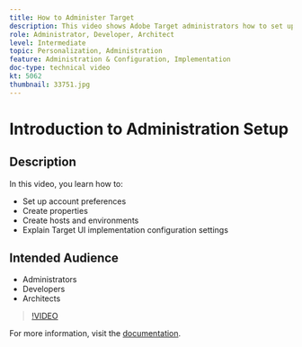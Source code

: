```yaml
---
title: How to Administer Target
description: This video shows Adobe Target administrators how to set up account preferences, create properties, and create hosts and environments. Learn how to explain Target UI implementation configuration settings.
role: Administrator, Developer, Architect
level: Intermediate
topic: Personalization, Administration
feature: Administration & Configuration, Implementation
doc-type: technical video
kt: 5062
thumbnail: 33751.jpg
---
```


# Introduction to Administration Setup

## Description

In this video, you learn how to:

* Set up account preferences
* Create properties
* Create hosts and environments
* Explain Target UI implementation configuration settings

## Intended Audience

* Administrators
* Developers
* Architects

>[!VIDEO](https://video.tv.adobe.com/v/33751/?quality=12)

For more information, visit the [documentation](https://docs.adobe.com/content/help/en/target/using/administer/administrating-target.html).
